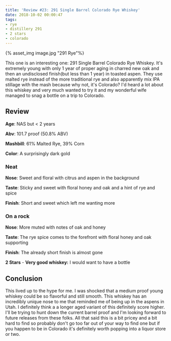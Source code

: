 ```yaml
---
title: 'Review #23: 291 Single Barrel Colorado Rye Whiskey'
date: 2018-10-02 00:00:47
tags:
- rye
- distillery 291
- 2 stars
- colorado
---
```

{% asset_img image.jpg "291 Rye"%}

This one is an interesting one: 291 Single Barrel Colorado Rye Whiskey. It's extremely young with only 1 year of proper aging in charred new oak and then an undisclosed finish(but less than 1 year) in toasted aspen. They use malted rye instead of the more traditional rye and  also apparently mix IPA stillage with the mash because why not, it's Colorado? I'd heard a lot about this whiskey and very much wanted to try it and my wonderful wife managed to snag a bottle on a trip to Colorado.

## Review
**Age**: NAS but < 2 years

**Abv**: 101.7 proof (50.8% ABV)

**Mashbill**: 61% Malted Rye, 39% Corn

**Color**: A surprisingly dark gold

### Neat
**Nose**: Sweet and floral with citrus and aspen in the background

**Taste**: Sticky and sweet with floral honey and oak and a hint of rye and spice

**Finish**: Short and sweet which left me wanting more

### On a rock
**Nose**: More muted with notes of oak and honey

**Taste**: The rye spice comes to the forefront with floral honey and oak supporting

**Finish**: The already short finish is almost gone

**2 Stars** - **Very good whiskey:** I would want to have a bottle

## Conclusion
This lived up to the hype for me. I was shocked that a medium proof young whiskey could be so flavorful and still smooth. This whiskey has an incredibly unique nose to me that reminded me of being up in the aspens in Utah. I definitely think a a longer aged variant of this definitely score higher. I'll be trying to hunt down the current barrel proof and I'm looking forward to future releases from these folks. All that said this is a bit pricey and a bit hard to find so probably don't go too far out of your way to find one but if you happen to be in Colorado it's definitely worth popping into a liquor store or two.
